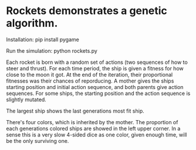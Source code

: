 # Rockets demonstrates a genetic algorithm. 

Installation:
pip install pygame

Run the simulation: 
python rockets.py

Each rocket is born with a random set of actions (two sequences of how to steer and thrust). For each time period, the ship is given a fitness for how close to the moon it got. At the end of the iteration, their proportional fitnesses was their chances of reporducing. A mother gives the ships starting position and initial action sequence, and both parents give action sequences. For some ships, the starting position and the action sequence is slightly mutated. 

The largest ship shows the last generations most fit ship. 

There's four colors, which is inherited by the mother. The proportion of each generations colored ships are showed in the left upper corner. In a sense this is a very slow 4-sided dice as one color, given enough time, will be the only surviving one. 
